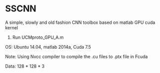# SSCNN
A simple, slowly and old fashion CNN toolbox based on matlab GPU cuda kernel

1. Run UCMproto_GPU_A.m

OS: Ubuntu 14.04, matlab 2014a, Cuda 7.5

Note: Using Nvcc compiler to compile the .cu files to .ptx file in Fcuda

Data: 128 * 128 * 3
